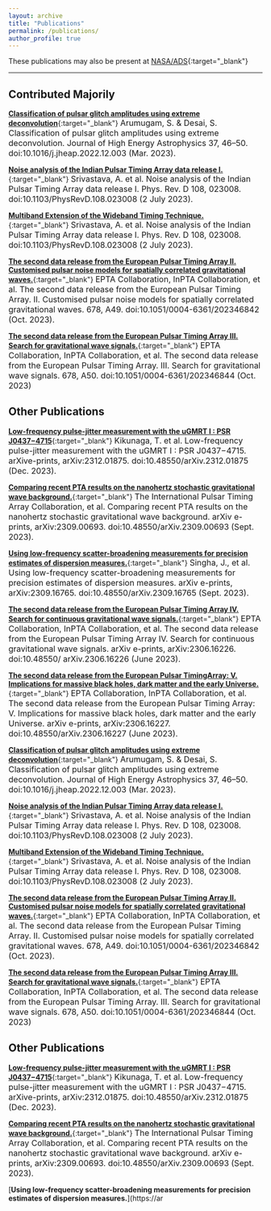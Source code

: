 ```yaml
---
layout: archive
title: "Publications"
permalink: /publications/
author_profile: true
---
```


These publications may also be present at [NASA/ADS](https://ui.adsabs.harvard.edu/search/p_=0&q=author%3A%22Arumugam%2C%20S.%22%20AND%20database%3Aastronomy&sort=date%20desc%2C%20bibcode%20desc){:target="_blank"}

---
## Contributed Majorily  

[**Classification of pulsar glitch amplitudes using extreme deconvolution**](https://www.sciencedirect.com/science/article/abs/pii/S2214404822000799?via%3Dihub){:target="_blank"}
<font size="3">Arumugam, S. & Desai, S. Classification of pulsar glitch amplitudes using extreme deconvolution. Journal of High Energy Astrophysics 37, 46–50. doi:10.1016/j.jheap.2022.12.003 (Mar. 2023).</font>

[**Noise analysis of the Indian Pulsar Timing Array data release I.**](https://journals.aps.org/prd/abstract/10.1103/PhysRevD.108.023008){:target="_blank"}
<font size="3"> Srivastava, A. et al. Noise analysis of the Indian Pulsar Timing Array data release I. Phys. Rev. D 108, 023008. doi:10.1103/PhysRevD.108.023008 (2 July 2023). </font>


[**Multiband Extension of the Wideband Timing Technique.**](https://academic.oup.com/mnras/article/527/1/213/7310865){:target="_blank"}
<font size="3"> Srivastava, A. et al. Noise analysis of the Indian Pulsar Timing Array data release I. Phys. Rev. D 108, 023008. doi:10.1103/PhysRevD.108.023008 (2 July 2023). </font>


[**The second data release from the European Pulsar Timing Array II. Customised pulsar noise models for spatially correlated gravitational waves.**](https://www.aanda.org/articles/aa/full_html/2023/10/aa46842-23/aa46842-23.html){:target="_blank"}
<font size="3"> EPTA Collaboration, InPTA Collaboration, et al. The second data release from the European Pulsar Timing Array. II. Customised pulsar noise models for spatially correlated gravitational waves. 678, A49. doi:10.1051/0004-6361/202346842 (Oct. 2023). </font>


[**The second data release from the European Pulsar Timing Array III. Search for gravitational wave signals.**](https://www.aanda.org/articles/aa/abs/2023/10/aa46844-23/aa46844-23.html){:target="_blank"}
<font size="3">  EPTA Collaboration, InPTA Collaboration, et al. The second data release from the European Pulsar Timing Array. III. Search for gravitational wave signals. 678, A50. doi:10.1051/0004-6361/202346844 (Oct. 2023) </font>



## Other Publications 
[**Low-frequency pulse-jitter measurement with the uGMRT I : PSR J0437−4715**](https://arxiv.org/abs/2312.01875){:target="_blank"}
<font size="3"> Kikunaga, T. et al. Low-frequency pulse-jitter measurement with the uGMRT I : PSR J0437−4715. arXive-prints, arXiv:2312.01875. doi:10.48550/arXiv.2312.01875 (Dec. 2023). </font>


[**Comparing recent PTA results on the nanohertz stochastic gravitational wave background.**](https://arxiv.org/abs/2309.00693){:target="_blank"}
<font size="3"> The International Pulsar Timing Array Collaboration, et al. Comparing recent PTA results on the nanohertz stochastic gravitational wave background. arXiv e-prints, arXiv:2309.00693. doi:10.48550/arXiv.2309.00693 (Sept. 2023). </font>


[**Using low-frequency scatter-broadening measurements for precision estimates of dispersion measures.**](https://arxiv.org/abs/2309.16765){:target="_blank"}
<font size="3"> Singha, J., et al. Using low-frequency scatter-broadening measurements for precision estimates of dispersion measures. arXiv e-prints, arXiv:2309.16765. doi:10.48550/arXiv.2309.16765 (Sept. 2023). </font>


[**The second data release from the European Pulsar Timing Array IV. Search for continuous gravitational wave signals.**](https://arxiv.org/abs/2306.16226){:target="_blank"}
<font size="3"> EPTA Collaboration, InPTA Collaboration, et al. The second data release from the European Pulsar Timing Array IV. Search for continuous gravitational wave signals. arXiv e-prints, arXiv:2306.16226. doi:10.48550/ arXiv.2306.16226 (June 2023). </font>


[**The second data release from the European Pulsar TimingArray: V. Implications for massive black holes, dark matter and the early Universe.**](https://arxiv.org/abs/2306.16227){:target="_blank"}
<font size="3"> EPTA Collaboration, InPTA Collaboration, et al. The second data release from the European Pulsar Timing Array: V. Implications for massive black holes, dark matter and the early Universe. arXiv e-prints, arXiv:2306.16227. doi:10.48550/arXiv.2306.16227 (June 2023).</font>

















[**Classification of pulsar glitch amplitudes using extreme deconvolution**](https://www.sciencedirect.com/science/article/abs/pii/S2214404822000799?via%3Dihub){:target="_blank"}
<font size="3">Arumugam, S. & Desai, S. Classification of pulsar glitch amplitudes using extreme deconvolution. Journal of High Energy Astrophysics 37, 46–50. doi:10.1016/j.jheap.2022.12.003 (Mar. 2023).</font>

[**Noise analysis of the Indian Pulsar Timing Array data release I.**](https://journals.aps.org/prd/abstract/10.1103/PhysRevD.108.023008){:target="_blank"}
<font size="3"> Srivastava, A. et al. Noise analysis of the Indian Pulsar Timing Array data release I. Phys. Rev. D 108, 023008. doi:10.1103/PhysRevD.108.023008 (2 July 2023). </font>

[**Multiband Extension of the Wideband Timing Technique.**](https://academic.oup.com/mnras/article/527/1/213/7310865){:target="_blank"}
<font size="3"> Srivastava, A. et al. Noise analysis of the Indian Pulsar Timing Array data release I. Phys. Rev. D 108, 023008. doi:10.1103/PhysRevD.108.023008 (2 July 2023). </font>

[**The second data release from the European Pulsar Timing Array II. Customised pulsar noise models for spatially correlated gravitational waves.**](https://www.aanda.org/articles/aa/full_html/2023/10/aa46842-23/aa46842-23.html){:target="_blank"}
<font size="3"> EPTA Collaboration, InPTA Collaboration, et al. The second data release from the European Pulsar Timing Array. II. Customised pulsar noise models for spatially correlated gravitational waves. 678, A49. doi:10.1051/0004-6361/202346842 (Oct. 2023). </font>

[**The second data release from the European Pulsar Timing Array III. Search for gravitational wave signals.**](https://www.aanda.org/articles/aa/abs/2023/10/aa46844-23/aa46844-23.html){:target="_blank"}
<font size="3"> EPTA Collaboration, InPTA Collaboration, et al. The second data release from the European Pulsar Timing Array. III. Search for gravitational wave signals. 678, A50. doi:10.1051/0004-6361/202346844 (Oct. 2023) </font>

## Other Publications 

[**Low-frequency pulse-jitter measurement with the uGMRT I : PSR J0437−4715**](https://arxiv.org/abs/2312.01875){:target="_blank"}
<font size="3"> Kikunaga, T. et al. Low-frequency pulse-jitter measurement with the uGMRT I : PSR J0437−4715. arXive-prints, arXiv:2312.01875. doi:10.48550/arXiv.2312.01875 (Dec. 2023). </font>

[**Comparing recent PTA results on the nanohertz stochastic gravitational wave background.**](https://arxiv.org/abs/2309.00693){:target="_blank"}
<font size="3"> The International Pulsar Timing Array Collaboration, et al. Comparing recent PTA results on the nanohertz stochastic gravitational wave background. arXiv e-prints, arXiv:2309.00693. doi:10.48550/arXiv.2309.00693 (Sept. 2023). </font>

[**Using low-frequency scatter-broadening measurements for precision estimates of dispersion measures.**](https://ar

